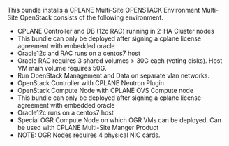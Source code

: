 This bundle installs a CPLANE Multi-Site OPENSTACK Environment
Multi-Site OpenStack consists of the following environment.
- CPLANE Controller and DB (12c RAC) running in 2-HA Cluster nodes 
- This bundle can only be deployed after signing a cplane license agreement with embedded oracle
- Oracle12c and RAC runs on a centos7 host
- Oracle RAC requires 3 shared volumes > 30G each (voting disks).  Host VM main volume requires 50G.   
- Run OpenStack Management and Data on separate vlan networks.
- OpenStack Controller with CPLANE Neutron Plugin
- OpenStack Compute Node with CPLANE OVS Compute node
- This bundle can only be deployed after signing a cplane license agreement with embedded oracle
- Oracle12c runs on a centos7 host
- Special OGR Compute Node on which OGR VMs can be deployed. Can be used with CPLANE Multi-Site Manger Product
- NOTE: OGR Nodes requires 4 physical NIC cards.
